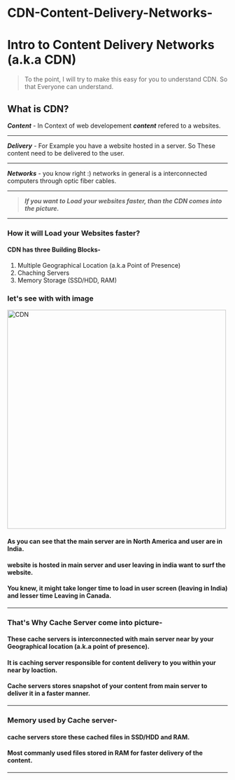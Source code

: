 # CDN-Content-Delivery-Networks-

# Intro to Content Delivery Networks (a.k.a CDN)

>To the point, I will try to make this easy for you to understand CDN. So that Everyone can understand.
## What is CDN?
***Content*** - In Context of web developement ***content*** refered to a websites.
***
***Delivery*** - For Example you have a website hosted in a server. So These content need to be delivered to the user.
***
***Networks*** - you know right :) networks in general is a interconnected computers through optic fiber cables. 
***
>***If you want to Load your websites faster, than the CDN comes into the picture.*** 
---
### How it will Load your Websites faster?

#### CDN has three Building Blocks-
1. Multiple Geographical Location (a.k.a Point of Presence)
2. Chaching Servers
3. Memory Storage (SSD/HDD, RAM)

### let's see with with image
<img width="500" alt="CDN" src="https://user-images.githubusercontent.com/103528833/210252947-962fd0a1-1b18-48b6-849d-e6ab85d5839d.png">

#### As you can see that the main server are in North America and user are in India.
#### website is hosted in main server and user leaving in india want to surf the website. 
#### You knew, it might take longer time to load in user screen (leaving in India) and lesser time Leaving in Canada.
---
### That's Why Cache Server come into picture-
#### These cache servers is interconnected with main server near by your Geographical location (a.k.a point of presence). 
#### It is caching server responsible for content delivery to you within your near by loaction.
#### Cache servers stores snapshot of your content from main server to deliver it in a faster manner.
---
### Memory used by Cache server-
#### cache servers store these cached files in SSD/HDD and RAM.
#### Most commanly used files stored in RAM for faster delivery of the content.
---
